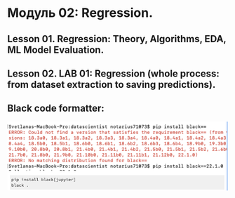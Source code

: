 
# Модуль 02: Regression.

## Lesson 01. Regression: Theory, Algorithms, EDA, ML Model Evaluation.

## Lesson 02. LAB 01: Regression (whole process: from dataset extraction to saving predictions).

## Black  code formatter:

![formatting](https://github.com/svil1502/readme/blob/master/%D0%A1%D0%BD%D0%B8%D0%BC%D0%BE%D0%BA%20%D1%8D%D0%BA%D1%80%D0%B0%D0%BD%D0%B0%202022-02-06%20%D0%B2%2013.26.15.png)
